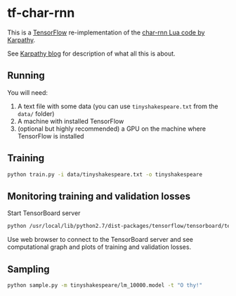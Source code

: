 tf-char-rnn
===========

This is a [TensorFlow](http://tensorflow.org) re-implementation of the [char-rnn Lua code by Karpathy](https://github.com/karpathy/char-rnn).

See [Karpathy blog](http://karpathy.github.io/2015/05/21/rnn-effectiveness/) for description of what all this is about.

Running
-------

You will need:
1. A text file with some data (you can use `tinyshakespeare.txt` from the `data/` folder)
2. A machine with installed TensorFlow
3. (optional but highly recommended) a GPU on the machine where TensorFlow is installed

Training
--------

```bash
python train.py -i data/tinyshakespeare.txt -o tinyshakespeare
```

Monitoring training and validation losses
-----------------------------------------

Start TensorBoard server
```bash
python /usr/local/lib/python2.7/dist-packages/tensorflow/tensorboard/tensorboard.py .
```

Use web browser to connect to the TensorBoard server and see computational graph and plots of training and validation losses.


Sampling
--------

```bash
python sample.py -m tinyshakespeare/lm_10000.model -t "O thy!"
```
